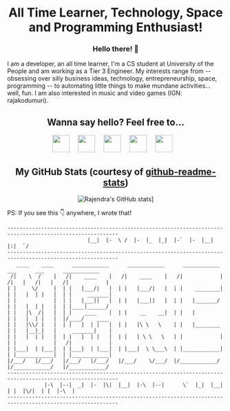 <!--
----------------------------------------------------------------------------------------------------------
                          |__|  |-  \ /  |-  |_  |_|  |-`  |-  |__|      |:|  `/                          
----------------------------------------------------------------------------------------------------------
   ____    ____      ____________      ____________      ____________      ___      ___      ____________ 
 /|    \  /    |   /|    ____    |   /|    ____    |   /|            |   /|   |   /|   |   /|            |
| |     \/     |  | |   |___/|   |  | |   |___/|   |  | |    ________|  | |   |  | |   |  | |     _______|
| |            |  | |   |___||   |  | |   |___||   |  | |   |_______/   | |   |  | |   |  | |____|______/ 
| |   |\  /|   |  | |    ____    |  | |    __    __|  | |   |           | |   |  | |   |  |/____/    ____ 
| |   |\\/ |   |  | |   |  | |   |  | |   |\ \   \    | |   |________   | |   |__|_|   |     _______|    |
| |   |  | |   |  | |   |  | |   |  | |   | \ \   \   | |            |  | |            |   /|            |
| |___|  | |___|  | |___|  | |___|  | |___|  \ \___\  | |____________|  | |____________|  | |____________|
|/___/   |/___/   |/___/   |/___/   |/___/    \/___/  |/____________/   |/____________/   |/____________/ 
----------------------------------------------------------------------------------------------------------
            |-\  |--|  _|  |-  |\|  |__|  |-\  |--|      \`  |_|  |__|  | |  |\/|  | |  |-\  |            
----------------------------------------------------------------------------------------------------------
-->

# <div align=center>All Time Learner, Technology, Space and Programming Enthusiast!</div>
### <div align=center>Hello there! 👋<div>

I am a developer, an all time learner, I'm a CS student at University of the People and am working as a Tier 3 Engineer. My interests range from -- obsessing over silly business ideas, technology, entrepreneurship, space, programming -- to automating little things to make mundane activities... well, fun. I am also interested in music and video games (IGN: rajakodumuri).

## <div align=center>Wanna say hello? Feel free to...</div>

<div align=center>
  <a href='mailto:rajakodumuri@gmail.com'><img src='https://image.flaticon.com/icons/png/512/732/732200.png' width='40'/></a>&nbsp;&nbsp;&nbsp;&nbsp;
  <a href='https://www.facebook.com/rajakodumuri'><img src='https://image.flaticon.com/icons/png/512/733/733547.png' width='40'/></a>&nbsp;&nbsp;&nbsp;&nbsp;
  <a href='https://www.twitter.com/rajakodumuri'><img src='https://image.flaticon.com/icons/png/512/733/733579.png' width='40'/></a>&nbsp;&nbsp;&nbsp;&nbsp;
  <a href='https://www.linkedin.com/in/rajakodumuri'><img src='https://image.flaticon.com/icons/png/512/174/174857.png' width='40'/></a>&nbsp;&nbsp;&nbsp;&nbsp;
  <a href='https://t.me/rajakodumuri'><img src='https://image.flaticon.com/icons/png/512/2111/2111646.png' width='40'/></a>&nbsp;&nbsp;&nbsp;&nbsp;
</div>

## <div align=center>My GitHub Stats (courtesy of [github-readme-stats](https://github.com/anuraghazra/github-readme-stats))</div>
<div align=center>

  ![Rajendra's GitHub stats](https://github-readme-stats.vercel.app/api?username=rajakodumuri&show_icons=true&theme=dracula)]

</div>

<!-- ## <div align=center>Details about my work</div>

- 🔭 I’m currently working on ...
- 🌱 I’m currently learning ...
- ⚡ Fun fact: ... -->

PS: If you see this 👇 anywhere, I wrote that!
```
----------------------------------------------------------------------------------------------------------
                          |__|  |-  \ /  |-  |_  |_|  |-`  |-  |__|      |:|  `/                          
----------------------------------------------------------------------------------------------------------
   ____    ____      ____________      ____________      ____________      ___      ___      ____________ 
 /|    \  /    |   /|    ____    |   /|    ____    |   /|            |   /|   |   /|   |   /|            |
| |     \/     |  | |   |___/|   |  | |   |___/|   |  | |    ________|  | |   |  | |   |  | |     _______|
| |            |  | |   |___||   |  | |   |___||   |  | |   |_______/   | |   |  | |   |  | |____|______/ 
| |   |\  /|   |  | |    ____    |  | |    __    __|  | |   |           | |   |  | |   |  |/____/    ____ 
| |   |\\/ |   |  | |   |  | |   |  | |   |\ \   \    | |   |________   | |   |__|_|   |     _______|    |
| |   |  | |   |  | |   |  | |   |  | |   | \ \   \   | |            |  | |            |   /|            |
| |___|  | |___|  | |___|  | |___|  | |___|  \ \___\  | |____________|  | |____________|  | |____________|
|/___/   |/___/   |/___/   |/___/   |/___/    \/___/  |/____________/   |/____________/   |/____________/ 
----------------------------------------------------------------------------------------------------------
            |-\  |--|  _|  |-  |\|  |__|  |-\  |--|      \`  |_|  |__|  | |  |\/|  | |  |-\  |            
----------------------------------------------------------------------------------------------------------
```
